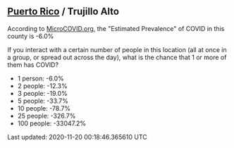 
## [Puerto Rico](/united-states/puerto-rico) / Trujillo Alto

According to [MicroCOVID.org](http://microcovid.org),
the "Estimated Prevalence" of COVID in this county is -6.0%

If you interact with a certain number of people in this location
(all at once in a group, or spread out across the day), what is the chance that
1 or more of them has COVID?

- 1 person: -6.0%
- 2 people: -12.3%
- 3 people: -19.0%
- 5 people: -33.7%
- 10 people: -78.7%
- 25 people: -326.7%
- 100 people: -33047.2%

Last updated: 2020-11-20 00:18:46.365610 UTC
